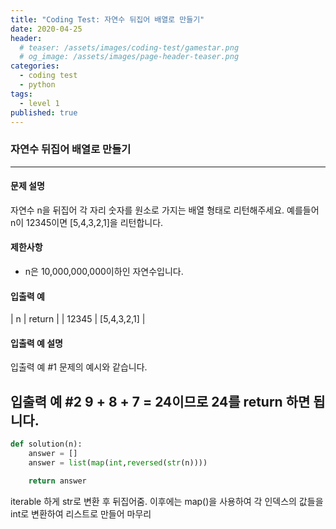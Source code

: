 ```yaml
---
title: "Coding Test: 자연수 뒤집어 배열로 만들기"
date: 2020-04-25
header:
  # teaser: /assets/images/coding-test/gamestar.png
  # og_image: /assets/images/page-header-teaser.png
categories:
  - coding test
  - python
tags:
  - level 1
published: true
---
```


###  자연수 뒤집어 배열로 만들기

---

#### 문제 설명

자연수 n을 뒤집어 각 자리 숫자를 원소로 가지는 배열 형태로 리턴해주세요. 예를들어 n이 12345이면 [5,4,3,2,1]을 리턴합니다.

#### 제한사항

- n은 10,000,000,000이하인 자연수입니다.


#### 입출력 예

| n |	return |
| 12345	 | [5,4,3,2,1] |

#### 입출력 예 설명

입출력 예 #1
문제의 예시와 같습니다.

입출력 예 #2
9 + 8 + 7 = 24이므로 24를 return 하면 됩니다.
---

```python
def solution(n):
    answer = []
    answer = list(map(int,reversed(str(n))))

    return answer
```

iterable 하게 str로 변환 후 뒤집어줌. 이후에는 map()을 사용하여 각 인덱스의 값들을 int로 변환하여 리스트로 만들어 마무리
